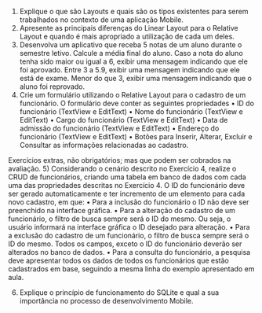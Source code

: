 1) Explique o que são Layouts e quais são os tipos existentes para serem
trabalhados no contexto de uma aplicação Mobile.
2) Apresente as principais diferenças do Linear Layout para o Relative
Layout e quando é mais apropriado a utilização de cada um deles.
3) Desenvolva um aplicativo que receba 5 notas de um aluno durante o
semestre letivo. Calcule a média final do aluno. Caso a nota do aluno
tenha sido maior ou igual a 6, exibir uma mensagem indicando que ele
foi aprovado. Entre 3 a 5.9, exibir uma mensagem indicando que ele
está de exame. Menor do que 3, exibir uma mensagem indicando que o
aluno foi reprovado.
4) Crie um formulário utilizando o Relative Layout para o cadastro de um
funcionário. O formulário deve conter as seguintes propriedades
• ID do funcionário (TextView e EditText)
• Nome do funcionário (TextView e EditText)
• Cargo do funcionário (TextView e EditText)
• Data de admissão do funcionário (TextView e EditText)
• Endereço do funcionário (TextView e EditText)
• Botões para Inserir, Alterar, Excluir e Consultar as informações
relacionadas ao cadastro.

Exercícios extras, não obrigatórios; mas que podem ser cobrados na
avaliação.
5) Considerando o cenário descrito no Exercício 4, realize o CRUD de
funcionários, criando uma tabela em banco de dados com cada uma das
propriedades descritas no Exercício 4. O ID do funcionário deve ser
gerado automaticamente e ter incremento de um elemento para cada
novo cadastro, em que:
• Para a inclusão do funcionário o ID não deve ser preenchido na
interface gráfica.
• Para a alteração do cadastro de um funcionário, o filtro de busca
sempre será o ID do mesmo. Ou seja, o usuário informará na
interface gráfica o ID desejado para alteração.
• Para a exclusão do cadastro de um funcionário, o filtro de busca
sempre será o ID do mesmo. Todos os campos, exceto o ID do
funcionário deverão ser alterados no banco de dados.
• Para a consulta do funcionário, a pesquisa deve apresentar todos
os dados de todos os funcionários que estão cadastrados em
base, seguindo a mesma linha do exemplo apresentado em aula.

6) Explique o princípio de funcionamento do SQLite e qual a sua
importância no processo de desenvolvimento Mobile.

